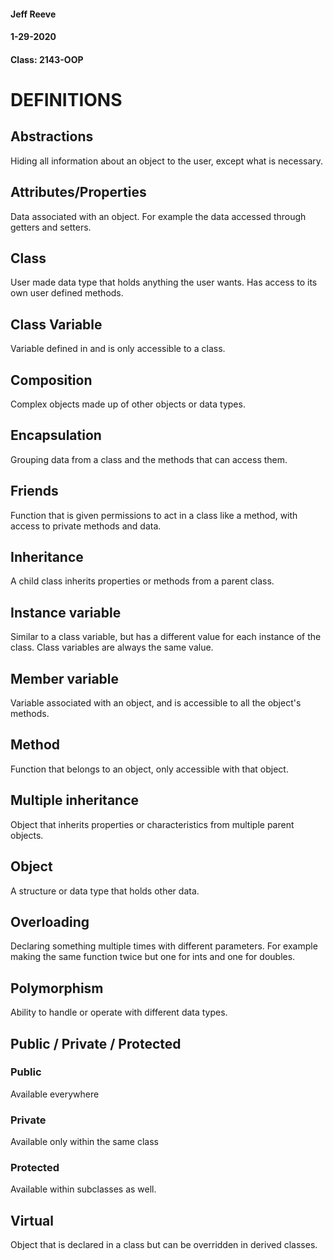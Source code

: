 #### Jeff Reeve
#### 1-29-2020
#### Class: 2143-OOP

# DEFINITIONS

## Abstractions
Hiding all information about an object to the user, except what is necessary.

## Attributes/Properties
Data associated with an object. For example the data accessed through getters and setters.

## Class
User made data type that holds anything the user wants. Has access to its own user defined methods.

## Class Variable
Variable defined in and is only accessible to a class.

## Composition
Complex objects made up of other objects or data types.

## Encapsulation
Grouping data from a class and the methods that can access them.

## Friends
Function that is given permissions to act in a class like a method, with access to private methods and data.

## Inheritance
A child class inherits properties or methods from a parent class.

## Instance variable
Similar to a class variable, but has a different value for each instance of the class. Class variables are always the same value.

## Member variable
Variable associated with an object, and is accessible to all the object's methods.

## Method
Function that belongs to an object, only accessible with that object.

## Multiple inheritance
Object that inherits properties or characteristics from multiple parent objects.

## Object
A structure or data type that holds other data.

## Overloading
Declaring something multiple times with different parameters. For example making the same function twice but one for ints and one for doubles.

## Polymorphism
Ability to handle or operate with different data types.

## Public / Private / Protected
### Public
Available everywhere
### Private
Available only within the same class
### Protected
Available within subclasses as well.

## Virtual
Object that is declared in a class but can be overridden in derived classes.
